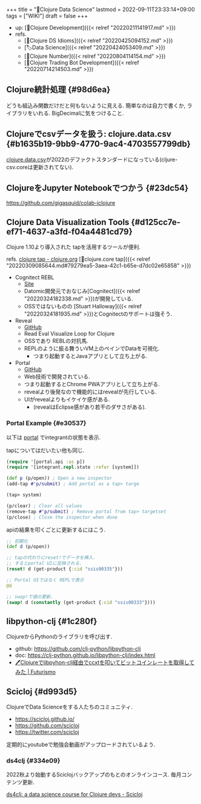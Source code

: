 +++
title = "📝Clojure Data Science"
lastmod = 2022-09-11T23:33:14+09:00
tags = ["WIKI"]
draft = false
+++

-   up: [📁Clojure Development]({{< relref "20220211141917.md" >}})
-   refs.
    -   [📝Clojure DS Idioms]({{< relref "20220425094152.md" >}})
    -   [🏷Data Science]({{< relref "20220424053409.md" >}})
    -   [📝Clojure Number]({{< relref "20220804114154.md" >}})
    -   [📝Clojure Trading Bot Development]({{< relref "20220714214503.md" >}})


## Clojure統計処理 {#98d6ea}

どうも組込み関数だけだと何もないように見える. 簡単なのは自力で書くか, ライブラリをいれる. BigDecimalに気をつけること.


## Clojureでcsvデータを扱う: clojure.data.csv {#b1635b19-9bb9-4770-9ac4-4703557799db}

[clojure.data.csv](https://github.com/clojure/data.csv)が2022のデファクトスタンダードになっている(cljure-csv.coreは更新されてない).


## ClojureをJupyter Notebookでつかう {#23dc54}

<https://github.com/gigasquid/colab-iclojure>


## Clojure Data Visualization Tools {#d125cc7e-ef71-4637-a3fd-f04a4481cd79}

Clojure 1.10より導入された tapを活用するツールが便利.

refs. [clojure tap - clojure.org](https://clojure.org/reference/repl_and_main#_tap) [📝clojure.core tap]({{< relref "20220309085644.md#79279ea5-3aea-42c1-b65e-d7dc02e65858" >}})

-   Cognitect REBL
    -   [Site](https://docs.datomic.com/cloud/other-tools/REBL.html)
    -   Datomic開発元でおなじみ[Cognitect]({{< relref "20220324182338.md" >}})が開発している.
    -   OSSではないものの [Stuart Halloway]({{< relref "20220324181935.md" >}})とCognitectのサポートは強そう.
-   Reveal
    -   [GitHub](https://github.com/vlaaad/reveal)
    -   Read Eval Visualize Loop for Clojure
    -   OSSであり REBLの対抗馬.
    -   REPLのように振る舞ういVM上のペインでDataを可視化.
        -   つまり起動するとJavaアプリとして立ち上がる.
-   Portal
    -   [GitHub](https://github.com/djblue/portal)
    -   Web技術で開発されている.
    -   つまり起動するとChrome PWAアプリとして立ち上がる.
    -   revealより後発なので機能的にはrevealが先行している.
    -   UIがrevealよりもイケイケ感がある.
        -   (revealはEclipse感があり若干のダサさがある).


### Portal Example {#e30537}

以下は [portal](https://github.com/djblue/portal) でintegrantの状態を表示.

tapについてはだいたい他も同じ.

```clojure
(require '[portal.api :as p])
(require '[integrant.repl.state :refer [system]])

(def p (p/open)) ; Open a new inspector
(add-tap #'p/submit) ; Add portal as a tap> targe

(tap> system)

(p/clear) ; Clear all values
(remove-tap #'p/submit) ; Remove portal from tap> targetset
(p/close) ; Close the inspector when done
```

apiの結果を叩くごとに更新するにはこう.

```clojure
;; 初期化
(def d (p/open))

;; tapの代わりにreset!でデータを挿入.
;; するとportal UIに反映される.
(reset! d (get-product {:cid "ssis00335"}))

;; Portal UIではなく REPLで表示
@d

;; swap!で値の更新.
(swap! d (constantly (get-product {:cid "ssis00333"})))
```


## libpython-clj {#1c280f}

ClojureからPythonのライブラリを呼び出す.

-   github: <https://github.com/clj-python/libpython-clj>
-   doc: <https://clj-python.github.io/libpython-clj/index.html>
-   [🖊Clojureでlibpyhon-clj経由でccxtを叩いてビットコインレートを取得してみた | Futurismo](https://futurismo.biz/fetch-ticker-with-clojure-via-libpythonclj/)


## Scicloj {#d993d5}

ClojureでData Scienceをする人たちのコミュニティ.

-   <https://scicloj.github.io/>
-   <https://github.com/scicloj>
-   <https://twitter.com/scicloj>

定期的にyoutubeで勉強会動画がアップロードされているよう.


### ds4clj {#334e09}

2022秋より始動するSciclojバックアップのもとのオンラインコース. 毎月コンテンツ更新.

[ds4clj: a data science course for Clojure devs - Scicloj](https://scicloj.github.io/docs/community/groups/ds4clj/)
